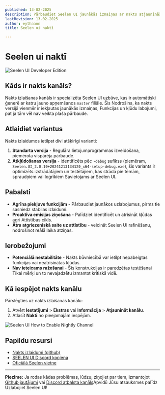 ```yaml
---
published: 13-02-2025
description: Pārbaudiet Seelen UI jaunākās izmaiņas ar nakts atjaunināšanas kanālu!
lastRevision: 13-02-2025
author: eythaann
title: Seelen ui naktī

---
```


# Seelen ui naktī

![Seelen UI Developer Edition](https://github.com/user-attachments/assets/76634b49-7b09-4ef2-9643-e93542309f5d)

## Kāds ir nakts kanāls?

Nakts izlaišanas kanāls ir specializēta Seelen UI uzbūve, kas ir
 automātiski ģenerē ar katru jauno apņemšanos `master` filiāle. Šis
 Nodrošina, ka nakts versijā vienmēr ir iekļautas jaunākās izmaiņas,
 Funkcijas un kļūdu labojumi, pat ja tām vēl nav veikta plaša pārbaude.

## Atlaidiet variantus

Nakts izlaidumos ietilpst divi atšķirīgi varianti:

1. **Standarta versija** - Regulāra lietojumprogrammas izveidošana, piemērota
    vispārēja pārbaude.
2. **Atkļūdošanas versija** - identificēts pēc `-debug` sufikss (piemēram,
   `Seelen.UI_2.0.10+20241213134120_x64-setup-debug.exe`), šis variants ir
    optimizēts izstrādātājiem un testētājiem, kas strādā pie tēmām, spraudņiem vai logrīkiem
    Savietojams ar Seelen UI.

## Pabalsti

* **Agrīna piekļuve funkcijām** - Pārbaudiet jaunākos uzlabojumus, pirms tie sasniedz
   stabilas izlaidumi.
* **Proaktīva emisijas ziņošana** - Palīdziet identificēt un atrisināt kļūdas agri
   Attīstības cikls.
* **Ātra atgriezeniskā saite uz attīstību** - veicināt Seelen UI rafinēšanu, nodrošinot
   reālā laika atziņas.

## Ierobežojumi

* **Potenciālā nestabilitāte** - Nakts būvniecībā var ietilpt nepabeigtas funkcijas vai
   neatrisinātas kļūdas.
* **Nav ieteicams ražošanai** - Šīs konstrukcijas ir paredzētas testēšanai
   Tikai mērķi un to nevajadzētu izmantot kritiskā vidē.

## Kā iespējot nakts kanālu

Pārslēgties uz nakts izlaišanas kanālu:

1. Atvērt **Iestatījumi** > **Ekstras** vai **Informācija** > **Atjaunināt kanālu**.
2. Atlasīt **Naktī** no pieejamajām iespējām.

![Seelen UI How to Enable Nightly Channel](https://github.com/user-attachments/assets/ae88aeac-98cc-4424-a9e7-fb59740b694e)

## Papildu resursi

* [Nakts izlaidumi (github)](https://github.com/eythaann/Seelen-UI/releases/tag/nightly)
* [SEELEN UI Discord kopiena](https://discord.gg/ABfASx5ZAJ)
* [Oficiālā Seelen vietne](https://seelen.io)

***

**Piezīme:** Ja rodas kādas problēmas, lūdzu, ziņojiet par tiem, izmantojot
[Github jautājumi](https://github.com/eythaann/Seelen-UI/issues) vai
[Discord atbalsta kanāls](https://discord.gg/ABfASx5ZAJ)Apvidū Jūsu atsauksmes palīdz
 Uzlabojiet Seelen UI!
